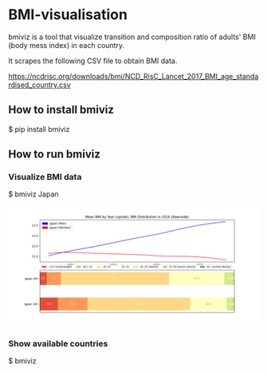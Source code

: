 # BMI-visualisation

bmiviz is a tool that visualize transition and composition ratio of adults' BMI (body mess index) in each country. 

It scrapes the following CSV file to obtain BMI data.

https://ncdrisc.org/downloads/bmi/NCD_RisC_Lancet_2017_BMI_age_standardised_country.csv

## How to install bmiviz

$ pip install bmiviz


## How to run bmiviz

### Visualize BMI data

$ bmiviz Japan

<img src=https://github.com/MDchor/BMI-visualisation/raw/main/Japan.png>

### Show available countries

$ bmiviz
